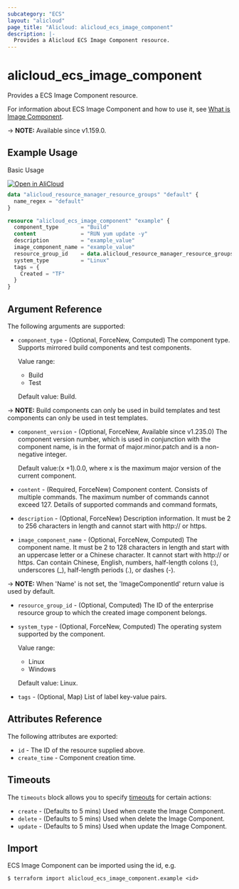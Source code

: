 ```yaml
---
subcategory: "ECS"
layout: "alicloud"
page_title: "Alicloud: alicloud_ecs_image_component"
description: |-
  Provides a Alicloud ECS Image Component resource.
---
```


# alicloud_ecs_image_component

Provides a ECS Image Component resource.



For information about ECS Image Component and how to use it, see [What is Image Component](https://www.alibabacloud.com/help/en/doc-detail/200424.htm).

-> **NOTE:** Available since v1.159.0.

## Example Usage

Basic Usage

<div style="display: block;margin-bottom: 40px;"><div class="oics-button" style="float: right;position: absolute;margin-bottom: 10px;">
  <a href="https://api.aliyun.com/terraform?resource=alicloud_ecs_image_component&exampleId=8f92edce-12ca-de82-52fd-cf441590ea9a6d95664b&activeTab=example&spm=docs.r.ecs_image_component.0.8f92edce12&intl_lang=EN_US" target="_blank">
    <img alt="Open in AliCloud" src="https://img.alicdn.com/imgextra/i1/O1CN01hjjqXv1uYUlY56FyX_!!6000000006049-55-tps-254-36.svg" style="max-height: 44px; max-width: 100%;">
  </a>
</div></div>

```terraform
data "alicloud_resource_manager_resource_groups" "default" {
  name_regex = "default"
}

resource "alicloud_ecs_image_component" "example" {
  component_type       = "Build"
  content              = "RUN yum update -y"
  description          = "example_value"
  image_component_name = "example_value"
  resource_group_id    = data.alicloud_resource_manager_resource_groups.default.groups.0.id
  system_type          = "Linux"
  tags = {
    Created = "TF"
  }
}
```

## Argument Reference

The following arguments are supported:
* `component_type` - (Optional, ForceNew, Computed) The component type. Supports mirrored build components and test components.

  Value range:
  - Build
  - Test

  Default value: Build.

-> **NOTE:**  Build components can only be used in build templates and test components can only be used in test templates.

* `component_version` - (Optional, ForceNew, Available since v1.235.0) The component version number, which is used in conjunction with the component name, is in the format of major.minor.patch and is a non-negative integer.

  Default value:(x +1).0.0, where x is the maximum major version of the current component.
* `content` - (Required, ForceNew) Component content. Consists of multiple commands. The maximum number of commands cannot exceed 127. Details of supported commands and command formats,
* `description` - (Optional, ForceNew) Description information. It must be 2 to 256 characters in length and cannot start with http:// or https.
* `image_component_name` - (Optional, ForceNew, Computed) The component name. It must be 2 to 128 characters in length and start with an uppercase letter or a Chinese character. It cannot start with http:// or https. Can contain Chinese, English, numbers, half-length colons (:), underscores (_), half-length periods (.), or dashes (-).

-> **NOTE:**  When 'Name' is not set, the 'ImageComponentId' return value is used by default.

* `resource_group_id` - (Optional, Computed) The ID of the enterprise resource group to which the created image component belongs.
* `system_type` - (Optional, ForceNew, Computed) The operating system supported by the component.

  Value range:
  - Linux
  - Windows

  Default value: Linux.
* `tags` - (Optional, Map) List of label key-value pairs.

## Attributes Reference

The following attributes are exported:
* `id` - The ID of the resource supplied above.
* `create_time` - Component creation time.

## Timeouts

The `timeouts` block allows you to specify [timeouts](https://developer.hashicorp.com/terraform/language/resources/syntax#operation-timeouts) for certain actions:
* `create` - (Defaults to 5 mins) Used when create the Image Component.
* `delete` - (Defaults to 5 mins) Used when delete the Image Component.
* `update` - (Defaults to 5 mins) Used when update the Image Component.

## Import

ECS Image Component can be imported using the id, e.g.

```shell
$ terraform import alicloud_ecs_image_component.example <id>
```